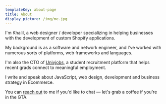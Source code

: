 ```yaml
---
templateKey: about-page
title: About
display_picture: /img/me.jpg
---
```


I'm Khalil, a web designer / developer specializing in helping businesses with the
development of custom Shopify applications.

My background is as a software and network engineer, and Iʼve worked with numerous
sorts of platforms, web frameworks and languages.

I'm also the CTO of [Univjobs](https://univjobs.ca), a student recruitment platform that helps recent grads
connect to meaningful employment.

I write and speak about JavaScript, web design, development and business strategy in
Ecommerce.

You can [reach out](/contact) to me if you'd like to chat — let's grab a coffee if
you're in the GTA.
